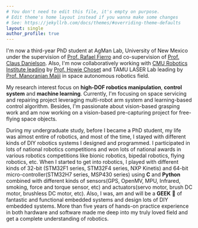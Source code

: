 ```yaml
---
# You don't need to edit this file, it's empty on purpose.
# Edit theme's home layout instead if you wanna make some changes
# See: https://jekyllrb.com/docs/themes/#overriding-theme-defaults
layout: single
author_profile: true
---
```


I'm now a third-year PhD student at AgMan Lab, University of New Mexico under the supervision of [Prof. Rafael Fierro](https://scholar.google.com/citations?user=I7RhPnIAAAAJ&hl=en) and co-supervision of [Prof. Claus Danielson](https://www.unm.edu/~cdanielson/). Also, I'm now collaboratively working with [CMU Robotics Institute leading](https://www.ri.cmu.edu/about/) by [Prof. Howie Choset](https://www.ri.cmu.edu/ri-faculty/howie-choset/) and TAMU LASER Lab leading by [Prof. Manoranjan Majji](https://lasr.tamu.edu/team/) in space autonomous robotics field.



My research interest focus on **high-DOF robotics manipulation**, **control system** and **machine learning**. Currently, I'm focusing on space servicing and repairing project leveraging multi-robot arm system and learning-based control algorithm. Besides, I'm passionate about vision-based grasping work and am now working on a vision-based pre-capturing project for free-flying space objects.

During my undergraduate study, before I became a PhD student, my life was almost entire of robotics, and most of the time, I stayed with different kinds of DIY robotics systems I designed and programmed. I participated in lots of national robotics competitions and won lots of national awards in various robotics competitions like bionic robotics, bipedal robotics, flying robotics, etc. When I started to get into robotics, I played with different kinds of 32-bit (STM32F1 series, STM32F4 series, NXP Kinetis) and 64-bit micro-controller(STM32H7 series, MSP430 series) using **C** and **Python** combined with different kinds of sensors(GPS, OpenMV, MPU, Infrared, smoking, force and torque sensor, etc) and actuators(servo motor, brush DC motor, brushless DC motor, etc). Also, I was, am and will be a **GEEK** 🙉 of fantastic and functional embedded systems and design lots of DIY embedded systems. More than five years of hands-on practice experience in both hardware and software made me deep into my truly loved field and get a complete understanding of robotics.
